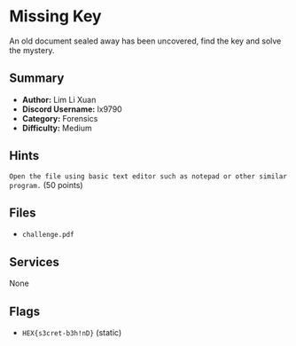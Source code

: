 # Missing Key
An old document sealed away has been uncovered, find the key and solve the mystery. 

## Summary
- **Author:** Lim Li Xuan
- **Discord Username:** lx9790
- **Category:** Forensics
- **Difficulty:** Medium

## Hints
`Open the file using basic text editor such as notepad or other similar program.` (50 points)

## Files
- `challenge.pdf`

## Services
None

## Flags
- `HEX{s3cret-b3h!nD}` (static)
